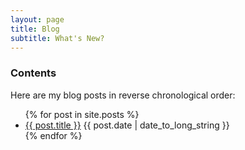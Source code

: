 ```yaml
---
layout: page
title: Blog
subtitle: What's New?
---
```


### Contents

<p>Here are my blog posts in reverse chronological order:</p>

<ul>
  {% for post in site.posts %}
    <li class="spaced">
      <a href="{{ post.url }}">{{ post.title }}</a> {{ post.date | date_to_long_string }}
    </li>
  {% endfor %}
</ul>
